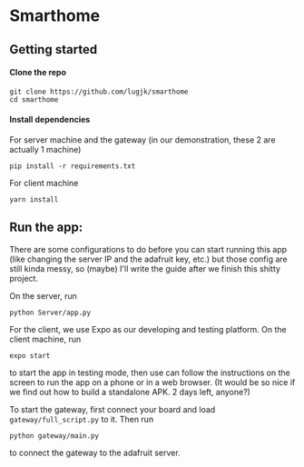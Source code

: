 # Smarthome

## Getting started

#### Clone the repo
```
git clone https://github.com/lugjk/smarthome
cd smarthome
```

#### Install dependencies
For server machine and the gateway (in our demonstration, these 2 are actually 1 machine)
```
pip install -r requirements.txt
```

For client machine
```
yarn install
```

## Run the app:
There are some configurations to do before you can start running this app (like changing the server IP and the adafruit key, etc.) but those config are still kinda messy, so (maybe) I'll write the guide after we finish this shitty project.

On the server, run
```
python Server/app.py
```

For the client, we use Expo as our developing and testing platform. On the client machine, run
```
expo start
```

to start the app in testing mode, then use can follow the instructions on the screen to run the app on a phone or in a web browser.
(It would be so nice if we find out how to build a standalone APK. 2 days left, anyone?)

To start the gateway, first connect your board and load `gateway/full_script.py` to it. Then run
```
python gateway/main.py
```

to connect the gateway to the adafruit server.
